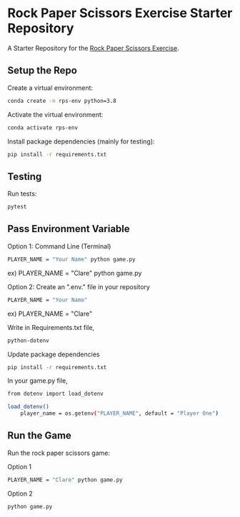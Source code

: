 # Rock Paper Scissors Exercise Starter Repository

A Starter Repository for the [Rock Paper Scissors Exercise](https://github.com/prof-rossetti/intro-to-python/blob/main/exercises/rock-paper-scissors/README.md).

## Setup the Repo

Create a virtual environment:

```sh
conda create -n rps-env python=3.8
```

Activate the virtual environment:

```sh
conda activate rps-env
```

Install package dependencies (mainly for testing):

```sh
pip install -r requirements.txt
```

## Testing

Run tests:

```sh
pytest
```

## Pass Environment Variable 

Option 1: Command Line (Terminal) 
```sh
PLAYER_NAME = "Your Name" python game.py
```
ex) PLAYER_NAME = "Clare" python game.py

Option 2: Create an ".env." file in your repository
```sh
PLAYER_NAME = "Your Name" 
```
ex) PLAYER_NAME = "Clare" 

Write in Requirements.txt file, 

```sh
python-dotenv
```
Update package dependencies

```sh
pip install -r requirements.txt
```

In your game.py file, 

```sh
from dotenv import load_dotenv
```

```sh
load_dotenv()
    player_name = os.getenv("PLAYER_NAME", default = "Player One")
```

## Run the Game

Run the rock paper scissors game:

Option 1 

```sh
PLAYER_NAME = "Clare" python game.py
```

Option 2 

```sh
python game.py
```

